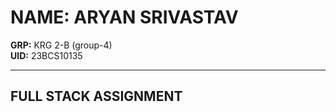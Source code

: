 # NAME: ARYAN SRIVASTAV  
**GRP:** KRG 2-B (group-4)  
**UID:** 23BCS10135  

---

## FULL STACK ASSIGNMENT